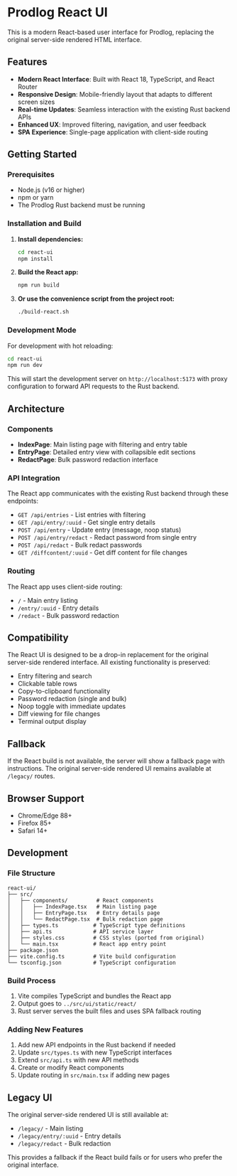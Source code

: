 # Prodlog React UI

This is a modern React-based user interface for Prodlog, replacing the original server-side rendered HTML interface.

## Features

- **Modern React Interface**: Built with React 18, TypeScript, and React Router
- **Responsive Design**: Mobile-friendly layout that adapts to different screen sizes
- **Real-time Updates**: Seamless interaction with the existing Rust backend APIs
- **Enhanced UX**: Improved filtering, navigation, and user feedback
- **SPA Experience**: Single-page application with client-side routing

## Getting Started

### Prerequisites

- Node.js (v16 or higher)
- npm or yarn
- The Prodlog Rust backend must be running

### Installation and Build

1. **Install dependencies:**
   ```bash
   cd react-ui
   npm install
   ```

2. **Build the React app:**
   ```bash
   npm run build
   ```

3. **Or use the convenience script from the project root:**
   ```bash
   ./build-react.sh
   ```

### Development Mode

For development with hot reloading:

```bash
cd react-ui
npm run dev
```

This will start the development server on `http://localhost:5173` with proxy configuration to forward API requests to the Rust backend.

## Architecture

### Components

- **IndexPage**: Main listing page with filtering and entry table
- **EntryPage**: Detailed entry view with collapsible edit sections
- **RedactPage**: Bulk password redaction interface

### API Integration

The React app communicates with the existing Rust backend through these endpoints:

- `GET /api/entries` - List entries with filtering
- `GET /api/entry/:uuid` - Get single entry details
- `POST /api/entry` - Update entry (message, noop status)
- `POST /api/entry/redact` - Redact password from single entry
- `POST /api/redact` - Bulk redact passwords
- `GET /diffcontent/:uuid` - Get diff content for file changes

### Routing

The React app uses client-side routing:

- `/` - Main entry listing
- `/entry/:uuid` - Entry details
- `/redact` - Bulk password redaction

## Compatibility

The React UI is designed to be a drop-in replacement for the original server-side rendered interface. All existing functionality is preserved:

- Entry filtering and search
- Clickable table rows
- Copy-to-clipboard functionality
- Password redaction (single and bulk)
- Noop toggle with immediate updates
- Diff viewing for file changes
- Terminal output display

## Fallback

If the React build is not available, the server will show a fallback page with instructions. The original server-side rendered UI remains available at `/legacy/` routes.

## Browser Support

- Chrome/Edge 88+
- Firefox 85+
- Safari 14+

## Development

### File Structure

```
react-ui/
├── src/
│   ├── components/         # React components
│   │   ├── IndexPage.tsx   # Main listing page
│   │   ├── EntryPage.tsx   # Entry details page
│   │   └── RedactPage.tsx  # Bulk redaction page
│   ├── types.ts           # TypeScript type definitions
│   ├── api.ts             # API service layer
│   ├── styles.css         # CSS styles (ported from original)
│   └── main.tsx           # React app entry point
├── package.json
├── vite.config.ts         # Vite build configuration
└── tsconfig.json          # TypeScript configuration
```

### Build Process

1. Vite compiles TypeScript and bundles the React app
2. Output goes to `../src/ui/static/react/`
3. Rust server serves the built files and uses SPA fallback routing

### Adding New Features

1. Add new API endpoints in the Rust backend if needed
2. Update `src/types.ts` with new TypeScript interfaces
3. Extend `src/api.ts` with new API methods
4. Create or modify React components
5. Update routing in `src/main.tsx` if adding new pages

## Legacy UI

The original server-side rendered UI is still available at:

- `/legacy/` - Main listing
- `/legacy/entry/:uuid` - Entry details  
- `/legacy/redact` - Bulk redaction

This provides a fallback if the React build fails or for users who prefer the original interface. 
